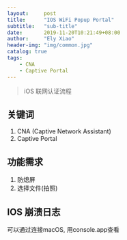 ```yaml
---
layout:     post
title:      "IOS WiFi Popup Portal"
subtitle:   "sub-title"
date:       2019-11-20T10:21:49+08:00
author:     "Ely Xiao"
header-img: "img/common.jpg"
catalog: true
tags:
    - CNA
    - Captive Portal
---
```

> iOS 联网认证流程
> 

## 关键词
1. CNA (Captive Network Assistant)
2. Captive Portal 

## 功能需求
1. 防熄屏
2. 选择文件(拍照)




## IOS 崩溃日志
可以通过连接macOS, 用console.app查看